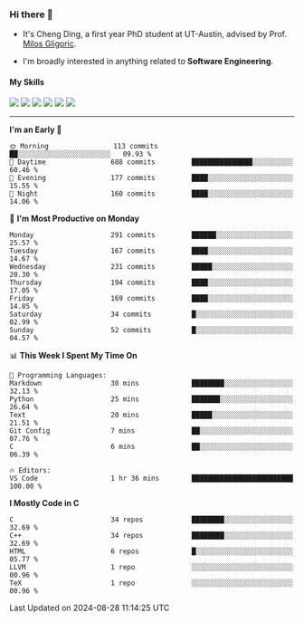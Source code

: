 ### Hi there 👋

* It's Cheng Ding, a first year PhD student at UT-Austin, advised by Prof. [Milos Gligoric](https://users.ece.utexas.edu/~gligoric/).

* I'm broadly interested in anything related to **Software Engineering**.

#### My Skills

![](https://img.shields.io/badge/C++-65318e?logo=cplusplus&logoColor=fff)
![](https://img.shields.io/badge/Python-3e74a2?logo=python&logoColor=fff)
![](https://img.shields.io/badge/C-5654a2?logo=c&logoColor=fff)
![](https://img.shields.io/badge/Go-00aaff?logo=go&logoColor=fff)
![](https://img.shields.io/badge/Docker-0088ff?logo=docker&logoColor=fff)
![](https://img.shields.io/badge/Apache-D22128?logo=apache&logoColor=fff)

---
<!--START_SECTION:waka-->
**I'm an Early 🐤** 

```text
🌞 Morning                113 commits         ██░░░░░░░░░░░░░░░░░░░░░░░   09.93 % 
🌆 Daytime                688 commits         ███████████████░░░░░░░░░░   60.46 % 
🌃 Evening                177 commits         ████░░░░░░░░░░░░░░░░░░░░░   15.55 % 
🌙 Night                  160 commits         ████░░░░░░░░░░░░░░░░░░░░░   14.06 % 
```
📅 **I'm Most Productive on Monday** 

```text
Monday                   291 commits         ██████░░░░░░░░░░░░░░░░░░░   25.57 % 
Tuesday                  167 commits         ████░░░░░░░░░░░░░░░░░░░░░   14.67 % 
Wednesday                231 commits         █████░░░░░░░░░░░░░░░░░░░░   20.30 % 
Thursday                 194 commits         ████░░░░░░░░░░░░░░░░░░░░░   17.05 % 
Friday                   169 commits         ████░░░░░░░░░░░░░░░░░░░░░   14.85 % 
Saturday                 34 commits          █░░░░░░░░░░░░░░░░░░░░░░░░   02.99 % 
Sunday                   52 commits          █░░░░░░░░░░░░░░░░░░░░░░░░   04.57 % 
```


📊 **This Week I Spent My Time On** 

```text
💬 Programming Languages: 
Markdown                 30 mins             ████████░░░░░░░░░░░░░░░░░   32.13 % 
Python                   25 mins             ███████░░░░░░░░░░░░░░░░░░   26.64 % 
Text                     20 mins             █████░░░░░░░░░░░░░░░░░░░░   21.51 % 
Git Config               7 mins              ██░░░░░░░░░░░░░░░░░░░░░░░   07.76 % 
C                        6 mins              ██░░░░░░░░░░░░░░░░░░░░░░░   06.39 % 

🔥 Editors: 
VS Code                  1 hr 36 mins        █████████████████████████   100.00 % 
```

**I Mostly Code in C** 

```text
C                        34 repos            ████████░░░░░░░░░░░░░░░░░   32.69 % 
C++                      34 repos            ████████░░░░░░░░░░░░░░░░░   32.69 % 
HTML                     6 repos             █░░░░░░░░░░░░░░░░░░░░░░░░   05.77 % 
LLVM                     1 repo              ░░░░░░░░░░░░░░░░░░░░░░░░░   00.96 % 
TeX                      1 repo              ░░░░░░░░░░░░░░░░░░░░░░░░░   00.96 % 
```




 Last Updated on 2024-08-28 11:14:25 UTC
<!--END_SECTION:waka-->
